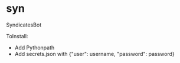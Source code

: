 # syn
SyndicatesBot

ToInstall:
- Add Pythonpath
- Add secrets.json with {"user": username, "password": password}
